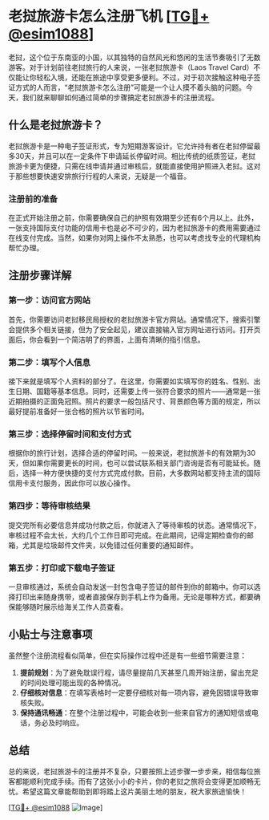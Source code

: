 # 老挝旅游卡怎么注册飞机 [[TG💪+ @esim1088](https://t.me/s/esim1088)]

老挝，这个位于东南亚的小国，以其独特的自然风光和悠闲的生活节奏吸引了无数游客。对于计划前往老挝旅行的人来说，一张老挝旅游卡（Laos Travel Card）不仅能让你轻松入境，还能在旅途中享受更多便利。不过，对于初次接触这种电子签证方式的人而言，“老挝旅游卡怎么注册”可能是一个让人摸不着头脑的问题。今天，我们就来聊聊如何通过简单的步骤搞定老挝旅游卡的注册流程。

## 什么是老挝旅游卡？

老挝旅游卡是一种电子签证形式，专为短期游客设计。它允许持有者在老挝停留最多30天，并且可以在一定条件下申请延长停留时间。相比传统的纸质签证，老挝旅游卡更为便捷，只需在线申请并通过审核后，就能直接使用护照进入老挝。这对于那些想要快速安排旅行行程的人来说，无疑是一个福音。

### 注册前的准备

在正式开始注册之前，你需要确保自己的护照有效期至少还有6个月以上。此外，一张支持国际支付功能的信用卡也是必不可少的，因为老挝旅游卡的费用需要通过在线支付完成。当然，如果你对网上操作不太熟悉，也可以考虑找专业的代理机构帮忙办理。

## 注册步骤详解

### 第一步：访问官方网站

首先，你需要访问老挝移民局授权的老挝旅游卡官方网站。通常情况下，搜索引擎会提供多个相关链接，但为了安全起见，建议直接输入官方网址进行访问。打开页面后，你会看到一个简洁明了的界面，上面有清晰的指引信息。

### 第二步：填写个人信息

接下来就是填写个人资料的部分了。在这里，你需要如实填写你的姓名、性别、出生日期、国籍等基本信息。同时，还需要上传一张符合要求的照片——通常是一张近期拍摄的正面免冠照。照片的要求一般包括尺寸、背景颜色等方面的规定，所以最好提前准备好一张合格的照片以节省时间。

### 第三步：选择停留时间和支付方式

根据你的旅行计划，选择合适的停留时间。一般来说，老挝旅游卡的有效期为30天，但如果你需要更长的时间，也可以尝试联系相关部门咨询是否有可能延长。随后，选择一种方便快捷的支付方式完成付款。目前，大多数网站都支持主流的国际信用卡支付服务，因此你可以放心操作。

### 第四步：等待审核结果

提交完所有必要信息并成功付款之后，你就进入了等待审核的状态。通常情况下，审核过程不会太长，大约几个工作日即可完成。在此期间，记得定期检查你的邮箱，尤其是垃圾邮件文件夹，以免错过任何重要的通知邮件。

### 第五步：打印或下载电子签证

一旦审核通过，系统会自动发送一封包含电子签证的邮件到你的邮箱中。你可以选择打印出来随身携带，或者直接保存到手机上作为备用。无论是哪种方式，都要确保能够随时展示给海关工作人员查看。

## 小贴士与注意事项

虽然整个注册流程看似简单，但在实际操作过程中还是有一些细节需要注意：

1. **提前规划**：为了避免耽误行程，请尽量提前几天甚至几周开始注册，留出充足的时间处理可能出现的各种情况。
2. **仔细核对信息**：在填写表格时一定要仔细核对每一项内容，避免因错误导致审核失败。
3. **保持通讯畅通**：在整个注册过程中，可能会收到一些来自官方的通知短信或电话，务必及时响应。

## 总结

总的来说，老挝旅游卡的注册并不复杂，只要按照上述步骤一步步来，相信每位旅客都能顺利完成手续。而有了这张小小的卡片，你的老挝之旅将会变得更加顺畅无忧。希望这篇文章能帮助到即将踏上这片美丽土地的朋友，祝大家旅途愉快！

[[TG💪+ @esim1088](https://t.me/s/esim1088) ![Image](https://i.postimg.cc/4NQfJmqS/Snipaste-2025-05-13-00-14-12.png)]